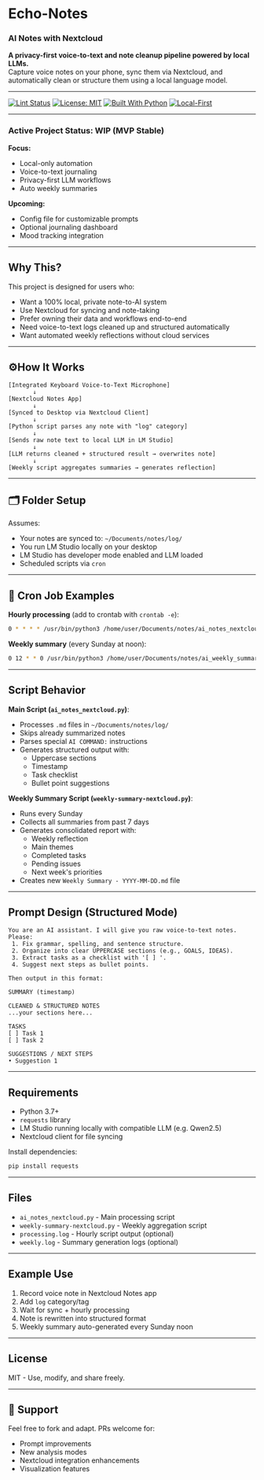 # Echo-Notes
### AI Notes with Nextcloud

**A privacy-first voice-to-text and note cleanup pipeline powered by local LLMs.**  
Capture voice notes on your phone, sync them via Nextcloud, and automatically clean or structure them using a local language model.

---

[![Lint Status](https://github.com/18c83fd3-25ea-4ed9-8205-2abeff9b3883/Echo-Notes/actions/workflows/lint.yml/badge.svg)](https://github.com/18c83fd3-25ea-4ed9-8205-2abeff9b3883/Echo-Notes/actions)
[![License: MIT](https://img.shields.io/badge/License-MIT-yellow.svg)](https://opensource.org/licenses/MIT)
[![Built With Python](https://img.shields.io/badge/Built%20with-Python-blue)](https://www.python.org/)
[![Local-First](https://img.shields.io/badge/Privacy-Local%20Only-green)](#)

---

### Active Project Status: WIP (MVP Stable)

**Focus:**  
- Local-only automation  
- Voice-to-text journaling  
- Privacy-first LLM workflows  
- Auto weekly summaries

**Upcoming:**  
- Config file for customizable prompts  
- Optional journaling dashboard  
- Mood tracking integration

---

## Why This?

This project is designed for users who:
- Want a 100% local, private note-to-AI system
- Use Nextcloud for syncing and note-taking
- Prefer owning their data and workflows end-to-end
- Need voice-to-text logs cleaned up and structured automatically
- Want automated weekly reflections without cloud services

---

## ⚙How It Works

```text
[Integrated Keyboard Voice-to-Text Microphone]
       ↓
[Nextcloud Notes App]
       ↓
[Synced to Desktop via Nextcloud Client]
       ↓
[Python script parses any note with "log" category]
       ↓
[Sends raw note text to local LLM in LM Studio]
       ↓
[LLM returns cleaned + structured result → overwrites note]
       ↓
[Weekly script aggregates summaries → generates reflection]
```

---

## 🗂 Folder Setup

Assumes:
* Your notes are synced to: `~/Documents/notes/log/`
* You run LM Studio locally on your desktop
* LM Studio has developer mode enabled and LLM loaded
* Scheduled scripts via `cron`

---

## 🔁 Cron Job Examples

**Hourly processing** (add to crontab with `crontab -e`):
```bash
0 * * * * /usr/bin/python3 /home/user/Documents/notes/ai_notes_nextcloud.py >> /home/user/Documents/notes/processing.log 2>&1
```

**Weekly summary** (every Sunday at noon):
```bash
0 12 * * 0 /usr/bin/python3 /home/user/Documents/notes/ai_weekly_summary.py >> /home/user/Documents/notes/weekly.log 2>&1
```

---

## Script Behavior

**Main Script (`ai_notes_nextcloud.py`)**:
* Processes `.md` files in `~/Documents/notes/log/`
* Skips already summarized notes
* Parses special `AI COMMAND:` instructions
* Generates structured output with:
  - Uppercase sections
  - Timestamp
  - Task checklist
  - Bullet point suggestions

**Weekly Summary Script (`weekly-summary-nextcloud.py`)**:
* Runs every Sunday
* Collects all summaries from past 7 days
* Generates consolidated report with:
  - Weekly reflection
  - Main themes
  - Completed tasks
  - Pending issues
  - Next week's priorities
* Creates new `Weekly Summary - YYYY-MM-DD.md` file

---

## Prompt Design (Structured Mode)

```text
You are an AI assistant. I will give you raw voice-to-text notes.
Please:
 1. Fix grammar, spelling, and sentence structure.
 2. Organize into clear UPPERCASE sections (e.g., GOALS, IDEAS).
 3. Extract tasks as a checklist with '[ ] '.
 4. Suggest next steps as bullet points.

Then output in this format:

SUMMARY (timestamp)

CLEANED & STRUCTURED NOTES
...your sections here...

TASKS
[ ] Task 1
[ ] Task 2

SUGGESTIONS / NEXT STEPS
• Suggestion 1
```

---

## Requirements

* Python 3.7+
* `requests` library
* LM Studio running locally with compatible LLM (e.g. Qwen2.5)
* Nextcloud client for file syncing

Install dependencies:
```bash
pip install requests
```

---

## Files

* `ai_notes_nextcloud.py` - Main processing script
* `weekly-summary-nextcloud.py` - Weekly aggregation script
* `processing.log` - Hourly script output (optional)
* `weekly.log` - Summary generation logs (optional)

---

## Example Use

1. Record voice note in Nextcloud Notes app
2. Add `log` category/tag
3. Wait for sync + hourly processing
4. Note is rewritten into structured format
5. Weekly summary auto-generated every Sunday noon

---

## License

MIT - Use, modify, and share freely.

---

## 🙋 Support

Feel free to fork and adapt. PRs welcome for:
- Prompt improvements
- New analysis modes
- Nextcloud integration enhancements
- Visualization features
```
